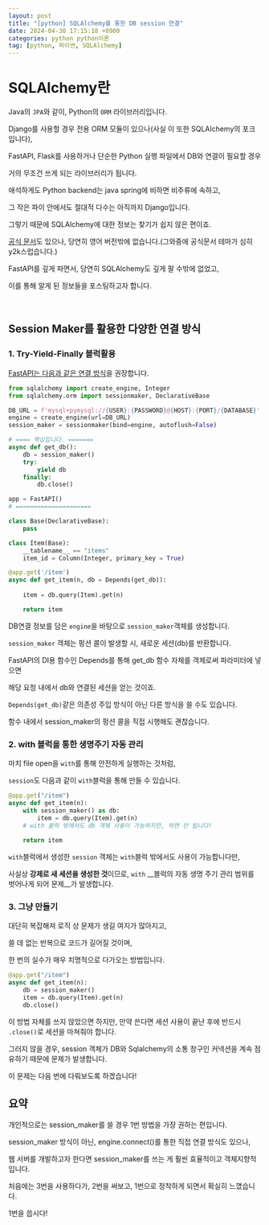 ```yaml
---
layout: post
title: "[python] SQLAlchemy를 통한 DB session 연결"
date: 2024-04-30 17:15:18 +0900
categories: python python이론
tag: [python, 파이썬, SQLAlchemy]
---
```


# SQLAlchemy란

Java의 `JPA`와 같이, Python의 `ORM` 라이브러리입니다.

Django를 사용할 경우 전용 ORM 모듈이 있으나(사실 이 또한 SQLAlchemy의 포크입니다),

FastAPI, Flask를 사용하거나 단순한 Python 실행 파일에서 DB와 연결이 필요할 경우

거의 무조건 쓰게 되는 라이브러리가 됩니다.

애석하게도 Python backend는 java spring에 비하면 비주류에 속하고,

그 작은 파이 안에서도 절대적 다수는 아직까지 Django입니다.

그렇기 때문에 SQLAlchemy에 대한 정보는 찾기가 쉽지 않은 편이죠.

[공식 문서](https://www.sqlalchemy.org/)도 있으나, 당연히 영어 버전밖에 없습니다.(그와중에 공식문서 테마가 심히 y2k스럽습니다.) 

FastAPI를 깊게 파면서, 당연히 SQLAlchemy도 깊게 팔 수밖에 없었고,

이를 통해 알게 된 정보들을 포스팅하고자 합니다.

<br>

## Session Maker를 활용한 다양한 연결 방식

### **1. Try-Yield-Finally 블럭활용**

[FastAPI는 다음과 같은 연결 방식](https://fastapi.tiangolo.com/ko/tutorial/sql-databases/#main-fastapi-app)을 권장합니다.

```python
from sqlalchemy import create_engine, Integer
from sqlalchemy.orm import sessionmaker, DeclarativeBase

DB_URL = f'mysql+pymysql://{USER}:{PASSWORD}@{HOST}:{PORT}/{DATABASE}'
engine = create_engine(url=DB_URL)
session_maker = sessionmaker(bind=engine, autoflush=False)

# ==== 핵심입니다. =======
async def get_db():
    db = session_maker()
    try:
        yield db
    finally:
        db.close()

app = FastAPI()
# =====================

class Base(DeclarativeBase):
    pass

class Item(Base):
    __tablename__ == "items"
    item_id = Column(Integer, primary_key = True)

@app.get('/item')
async def get_item(n, db = Depends(get_db)):
    
    item = db.query(Item).get(n)

    return item
```

DB연결 정보를 담은 `engine`을 바탕으로 `session_maker`객체를 생성합니다.

`session_maker` 객체는 펑션 콜이 발생할 시, 새로운 세션(db)를 반환합니다.

FastAPI의 DI용 함수인 Depends를 통해 get_db 함수 자체를 객체로써 파라미터에 넣으면

해당 요청 내에서 db와 연결된 세션을 얻는 것이죠.

`Depends(get_db)`같은 의존성 주입 방식이 아닌 다른 방식을 쓸 수도 있습니다.

함수 내에서 session_maker의 펑션 콜을 직접 시행해도 괜찮습니다.

### **2. with 블럭을 통한 생명주기 자동 관리**

마치 file open을 `with`를 통해 안전하게 실행하는 것처럼,

`session`도 다음과 같이 `with`블럭을 통해 만들 수 있습니다.

```python
@app.get("/item")
async def get_item(n):
    with session_maker() as db:
        item = db.query(Item).get(n)
    # with 블럭 밖에서도 db 객체 사용이 가능하지만, 하면 안 됩니다!
    
    return item
```

`with`블럭에서 생성한 `session` 객체는 `with`블럭 밖에서도 사용이 가능합니다만,

사실상 **강제로 새 세션을 생성한 것**이므로, `with` __블럭의 자동 생명 주기 관리 범위를 벗어나게 되어 문제__가 발생합니다.

### **3. 그냥 만들기**

대단히 복잡해져 로직 상 문제가 생길 여지가 많아지고,

쓸 데 없는 반복으로 코드가 길어질 것이며,

한 번의 실수가 매우 치명적으로 다가오는 방법입니다.

```python
@app.get("/item")
async def get_item(n):
    db = session_maker()
    item = db.query(Item).get(n)
    db.close()
```

이 방법 자체를 쓰지 않았으면 하지만, 만약 쓴다면 세션 사용이 끝난 후에 반드시 `.close()`로 세션을 마쳐줘야 합니다.

그러지 않을 경우, session 객체가 DB와 Sqlalchemy의 소통 창구인 커넥션을 계속 점유하기 때문에 문제가 발생합니다.

이 문제는 다음 번에 다뤄보도록 하겠습니다!

## 요약

개인적으로는 session_maker를 쓸 경우 1번 방법을 가장 권하는 편입니다.

session_maker 방식이 아닌, engine.connect()를 통한 직접 연결 방식도 있으나,

웹 서버를 개발하고자 한다면 session_maker를 쓰는 게 훨씬 효율적이고 객체지향적입니다.

처음에는 3번을 사용하다가, 2번을 써보고, 1번으로 정착하게 되면서 확실히 느꼈습니다.

1번을 씁시다!